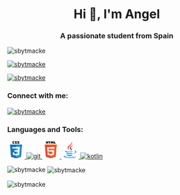 <h1 align="center">Hi 👋, I'm Angel</h1>
<h3 align="center">A passionate student from Spain</h3>

<p align="left"> <img src="https://komarev.com/ghpvc/?username=sbytmacke&label=Profile%20views&color=0e75b6&style=flat" alt="sbytmacke" /> </p>

<p align="left"> <a href="https://github.com/ryo-ma/github-profile-trophy"><img src="https://github-profile-trophy.vercel.app/?username=sbytmacke" alt="sbytmacke" /></a> </p>

<p align="left"> <a href="https://twitter.com/sbytmacke" target="blank"><img src="https://img.shields.io/twitter/follow/sbytmacke?logo=twitter&style=for-the-badge" alt="sbytmacke" /></a> </p>

<h3 align="left">Connect with me:</h3>
<p align="left">
<a href="https://twitter.com/sbytmacke" target="blank"><img align="center" src="https://raw.githubusercontent.com/rahuldkjain/github-profile-readme-generator/master/src/images/icons/Social/twitter.svg" alt="sbytmacke" height="30" width="40" /></a>
</p>

<h3 align="left">Languages and Tools:</h3>
<p align="left"> <a href="https://www.w3schools.com/css/" target="_blank" rel="noreferrer"> <img src="https://raw.githubusercontent.com/devicons/devicon/master/icons/css3/css3-original-wordmark.svg" alt="css3" width="40" height="40"/> </a> <a href="https://git-scm.com/" target="_blank" rel="noreferrer"> <img src="https://www.vectorlogo.zone/logos/git-scm/git-scm-icon.svg" alt="git" width="40" height="40"/> </a> <a href="https://www.w3.org/html/" target="_blank" rel="noreferrer"> <img src="https://raw.githubusercontent.com/devicons/devicon/master/icons/html5/html5-original-wordmark.svg" alt="html5" width="40" height="40"/> </a> <a href="https://www.java.com" target="_blank" rel="noreferrer"> <img src="https://raw.githubusercontent.com/devicons/devicon/master/icons/java/java-original.svg" alt="java" width="40" height="40"/> </a> <a href="https://kotlinlang.org" target="_blank" rel="noreferrer"> <img src="https://www.vectorlogo.zone/logos/kotlinlang/kotlinlang-icon.svg" alt="kotlin" width="40" height="40"/> </a> </p>

<p><img align="left" src="https://github-readme-stats.vercel.app/api/top-langs?username=sbytmacke&show_icons=true&locale=en&layout=compact" alt="sbytmacke" /></p>

<p>&nbsp;<img align="center" src="https://github-readme-stats.vercel.app/api?username=sbytmacke&show_icons=true&locale=en" alt="sbytmacke" /></p>

<p><img align="center" src="https://github-readme-streak-stats.herokuapp.com/?user=sbytmacke&" alt="sbytmacke" /></p>

